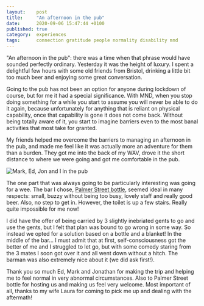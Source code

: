 ```yaml
---
layout:    post
title:     "An afternoon in the pub"
date:      2020-09-06 15:47:44 +0100
published: true
category:  experiences
tags:      connection gratitude people normality disability mnd
---
```

"An afternoon in the pub": there was a time when that phrase would have sounded perfectly ordinary. Yesterday it was the height of luxury. I spent a delightful few hours with some old friends from Bristol, drinking a little bit too much beer and enjoying some great conversation.

Going to the pub has not been an option for anyone during lockdown of course, but for me it had a special significance. With MND, when you stop doing something for a while you start to assume you will never be able to do it again, because unfortunately for anything that is reliant on physical capability, once that capability is gone it does not come back. Without being totally aware of it, you start to imagine barriers even to the most banal activities that most take for granted.

My friends helped me overcome the barriers to managing an afternoon in the pub, and made me feel like it was actually more an adventure for them than a burden. They got me into the back of my WAV, drove it the short distance to where we were going and got me comfortable in the pub.

![Mark, Ed, Jon and I in the pub](https://lh3.googleusercontent.com/pw/ACtC-3d1Uo8xpG7FAALe0r4JmhPfEQn42fXrcHh2NbmTh1n1lAL_w9Ooc3RN_T9CSU83VGRdjvN7R2-70wTFJc1Lm6edu-s9qisGMki76FCM4mrpjhpMa8HKhI8q0BLAWody5j3CYr8vDAD1VA4OOvuQOa2hdw=w960-h720-no?authuser=0)

The one part that was always going to be particularly interesting was going for a wee. The bar I chose, [Palmer Street bottle](https://palmerstbottle.co.uk/), seemed ideal in many respects: small, buzzy without being too busy, lovely staff and really good beer. Also, no step to get in. However, the toilet is up a few stairs. Really quite impossible for me now!

I did have the offer of being carried by 3 slightly inebriated gents to go and use the gents, but I felt that plan was bound to go wrong in some way. So instead we opted for a solution based on a bottle and a blanket! In the middle of the bar... I must admit that at first, self-consciousness got the better of me and I struggled to let go, but with some comedy staring from the 3 mates I soon got over it and all went down without a hitch. The barman was also extremely nice about it (we did ask first!).

Thank you so much Ed, Mark and Jonathan for making the trip and helping me to feel normal in very abnormal circumstances. Also to Palmer Street bottle for hosting us and making us feel very welcome. Most important of all, thanks to my wife Laura for coming to pick me up and dealing with the aftermath!